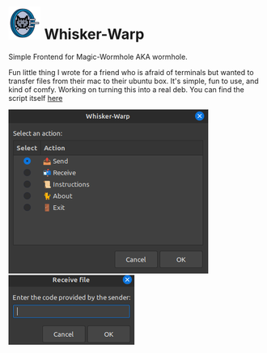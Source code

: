 # ![alt text](https://github.com/mrcafune/Whisker-Warp/blob/main/whisker-warp.png?raw=true) Whisker-Warp
Simple Frontend for Magic-Wormhole AKA wormhole.

Fun little thing I wrote for a friend who is afraid of terminals but wanted to transfer files from their mac to their ubuntu box.
It's simple, fun to use, and kind of comfy.  Working on turning this into a real deb.
You can find the script itself [here](https://github.com/mrcafune/Whisker-Warp/blob/main/usr/bin/whisker-warp.sh)

![alt text](https://github.com/mrcafune/Whisker-Warp/blob/main/action.png?raw=true)
![alt text](https://github.com/mrcafune/Whisker-Warp/blob/main/code.png?raw=true)
